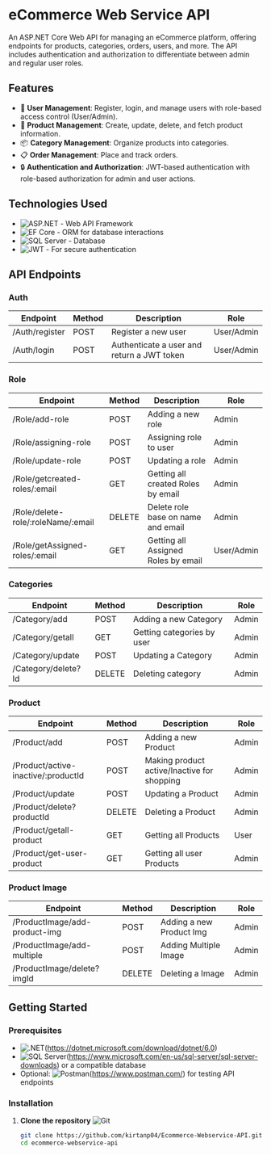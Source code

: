 ﻿# eCommerce Web Service API

An ASP.NET Core Web API for managing an eCommerce platform, offering endpoints for products, categories, orders, users, and more. The API includes authentication and authorization to differentiate between admin and regular user roles.

## Features

- 👤 **User Management**: Register, login, and manage users with role-based access control (User/Admin).
- 🛒 **Product Management**: Create, update, delete, and fetch product information.
- 📦 **Category Management**: Organize products into categories.
- 📋 **Order Management**: Place and track orders.
- 🔒 **Authentication and Authorization**: JWT-based authentication with role-based authorization for admin and user actions.

## Technologies Used

- ![ASP.NET](https://img.shields.io/badge/ASP.NET%20Core-512BD4?logo=dotnet&logoColor=white) - Web API Framework 
- ![EF Core](https://img.shields.io/badge/Entity%20Framework%20Core-7A3B9A?logo=dotnet&logoColor=white) - ORM for database interactions 
- ![SQL Server](https://img.shields.io/badge/SQL%20Server-CC2927?logo=microsoftsqlserver&logoColor=white) - Database 
- ![JWT](https://img.shields.io/badge/JWT-000000?logo=json-web-tokens&logoColor=white) - For secure authentication 

## API Endpoints

### Auth

| **Endpoint**           | **Method** | **Description**                                    | **Role**    |
|------------------------|------------|----------------------------------------------------|-------------|
| /Auth/register         | POST       | Register a new user                                | User/Admin  |
| /Auth/login			 | POST       | Authenticate a user and return a JWT token         | User/Admin  |

### Role

| **Endpoint**                       | **Method**   | **Description**                          | **Role**    |
|------------------------------------|--------------|------------------------------------------|-------------|
| /Role/add-role                     | POST         | Adding a new role                        | Admin       |
| /Role/assigning-role	             | POST         | Assigning role to user                   | Admin       |
| /Role/update-role                  | POST         | Updating a role                          | Admin       |
| /Role/getcreated-roles/:email	     | GET          | Getting all created Roles by email       | Admin       |
| /Role/delete-role/:roleName/:email | DELETE       | Delete role base on name and email       | Admin       |
| /Role/getAssigned-roles/:email	 | GET          | Getting all Assigned Roles by email      | User/Admin  |  

### Categories

| **Endpoint**                       | **Method**   | **Description**                          | **Role**    |
|------------------------------------|--------------|------------------------------------------|-------------|
| /Category/add                      | POST         | Adding a new Category                    | Admin       |
| /Category/getall	                 | GET          | Getting categories by user               | Admin       |
| /Category/update                   | POST         | Updating a Category                      | Admin       |
| /Category/delete?Id	             | DELETE       | Deleting category                        | Admin       |

### Product

| **Endpoint**                          | **Method**   | **Description**                              | **Role**    |
|---------------------------------------|--------------|----------------------------------------------|-------------|
| /Product/add                          | POST         | Adding a new Product                         | Admin       |
| /Product/active-inactive/:productId	| POST         | Making product active/Inactive for shopping  | Admin       |
| /Product/update                       | POST         | Updating a Product                           | Admin       |
| /Product/delete?productId	            | DELETE       | Deleting a Product                           | Admin       |
| /Product/getall-product				| GET		   | Getting all Products                         | User        |
| /Product/get-user-product				| GET		   | Getting all user Products                    | Admin       |

### Product Image

| **Endpoint**                          | **Method**   | **Description**                              | **Role**    |
|---------------------------------------|--------------|----------------------------------------------|-------------|
| /ProductImage/add-product-img         | POST         | Adding a new Product Img                     | Admin       |
| /ProductImage/add-multiple	        | POST         | Adding Multiple Image                        | Admin       |
| /ProductImage/delete?imgId            | DELETE       | Deleting a Image                             | Admin       |



## Getting Started

### Prerequisites

- ![.NET](https://img.shields.io/badge/.NET-5C2D8A?logo=.net&logoColor=white)(https://dotnet.microsoft.com/download/dotnet/6.0) 
- ![SQL Server](https://img.shields.io/badge/SQL%20Server-CC2927?logo=microsoftsqlserver&logoColor=white)(https://www.microsoft.com/en-us/sql-server/sql-server-downloads) or a compatible database 
- Optional: ![Postman](https://img.shields.io/badge/Postman-FF6C37?logo=postman&logoColor=white)(https://www.postman.com/) for testing API endpoints 

### Installation

1. **Clone the repository** ![Git](https://img.shields.io/badge/Git-F05032?logo=git&logoColor=white)

   ```bash
   git clone https://github.com/kirtanp04/Ecommerce-Webservice-API.git
   cd ecommerce-webservice-api
